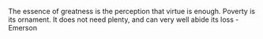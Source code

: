 The essence of greatness is the perception that virtue is enough. Poverty is its ornament. It does not need plenty, and can very well abide its loss - Emerson